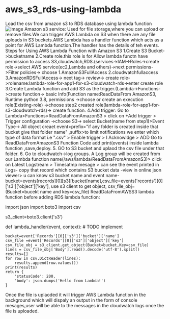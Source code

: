 # aws_s3_rds-using-lambda
Load the csv from  amazon s3 to RDS database using lambda function
![image](https://user-images.githubusercontent.com/110849641/207369735-ae3a997c-3fa6-479e-ad96-df5f4d3f4d99.png)
Amazon s3 service:
Used for file storage,where you can upload or remove files.We can trigger AWS Lambda on S3 when there are any file uploads in S3 buckets.AWS Lambda has a handler function which acts as a point for AWS Lambda function.The handler has the details of teh events.
Steps for Using AWS Lambda Function with Amazon S3
1.Create S3 Bucket->bucketname
2.Create role.this role is for Allow lambda functn have permission to access S3,cloudwatch,RDS.(services->IAM->Roles->create role->select AWS service(ec2,Lambda and others)->next permissions->Filter policies-> choose 1.AmazonS3FullAccess 2.cloudwatchfullaccess 3.AmazonRDSFullAccess-> next tag-> review-> create role->rolename:lambda-role-for-app1-for-s3-cloudwatch-rds->enter create role
3.Create Lambda function and add S3 as the trigger.(Lambda->Functions->create function-> basic Info(Function name:ReadDataFrom AmazonS3, Runtime python 3.8, permissions ->choose or create an execution role(Existing-role) ->choose step2 created role(lambda-role-for-app1-for-s3-cloudwatch-rds)-> create function.
4.Add trigger: Go to Lambda>Functions>ReadDataFromAmazonS3 > click on +Add trigger > Trigger configuration ->choose S3-> select Bucket(name from step1)>Event Type-> All object creaet event>prefix="if any folder is created inside that bucket give that folder name" ,suffix>to limit notifications we enter which type of data format i.e ".csv" > Enable trigger > I Acknowldge > ADD
Go to ReadDataFromAmazonS3 Function Code add print(events) inside lambda function ,save,deploy.
5. GO to S3 bucket and uplaod the csv file under that folder.
6. Go to cloudwatch->log groups. A Log group will be created from our Lambda function name(/aws/lambda/ReadDataFromAmazonS3)> click on Latest Logstream > Timesatmp mesage > can see the event printed in Logs- copy that record which contains S3 bucket data -view in online json viewer> u can know s3 bucket name and event name-bucket=events[records][0][s3][bucket[name],csv_file=events['records'][0]['s3']['object']['key'], use s3 client to get object, csv_file_obj=(Bucket=bucekt name and key=csv_file)
ReadDataFromAWSS3 lambda function before adding RDS lambda function:

import json
import boto3
import csv

s3_client=boto3.client('s3')

def lambda_handler(event, context):
    # TODO implement
    
    bucket=event['Records'][0]['s3']['bucket']['name']
    csv_file =event['Records'][0]['s3']['object']['key']
    csv_file_obj = s3_client.get_object(Bucket=bucket,Key=csv_file)
    lines = csv_file_obj['Body'].read().decode('utf-8').split()
    results=[]
    for row in csv.DictReader(lines):
        results.append(row.values())
    print(results)    
    return {
        'statusCode': 200,
        'body': json.dumps('Hello from Lambda!')
    }


Once the file is uplaoded it will trigger AWS Lambda function in the background which will dispaly an output in the form of console mesages,user will be able to the messages in the cloudwatch logs once the file is uploaded.
